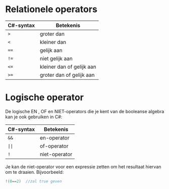 # Relationele operators

C#-syntax| Betekenis
---------| ---------
``>`` |groter dan
``<`` |kleiner dan
``==`` |gelijk aan 
``!=`` |niet gelijk aan
``<=`` |kleiner dan of gelijk aan
``>=`` |groter dan of gelijk aan

# Logische operator
De logische EN , OF en NIET-operators die je kent van de booleanse algebra kan je ook gebruiken in C#:

C#-syntax| Betekenis
---------| ---------
``&&`` |en-operator
<code>&#124;&#124;</code> |of-operator
``!``  |niet-operator

Je kan de niet-operator voor een expressie zetten om het resultaat hiervan om te draaien. Bijvoorbeeld:
```java
!(0==2)  //zal true geven
```
